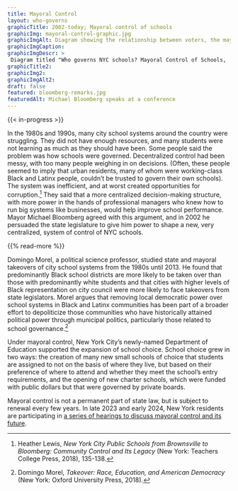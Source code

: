 ```yaml
--- 
title: Mayoral Control
layout: who-governs
graphicTitle: 2002-today; Mayoral control of schools
graphicImg: mayoral-control-graphic.jpg
graphicImgAlt: Diagram showing the relationship between voters, the mayor, community education council, panel on education policy and the school system
graphicImgCaption:
graphicImgDescr: >
 Diagram titled "Who governs NYC schools? Mayoral Control of Schools,  2002-today." A flow chart depicts a simplified version of the system. Voters elect the mayor, has the power to appoint the chancellor and the majority of the members of the Panel on Education Policy. The Chancellor has authority over hiring district superintendents, who hire principals and teachers to teach the students. Voters elect borough presidents, who each appoint one member of the panel on education policy. Parents elect Community Education Councils. Starting in 2022, the Community Education Councils together selected five members of the Panel on Education Policy. 
graphicTitle2:  
graphicImg2: 
graphicImgAlt2: 
draft: false
featured: bloomberg-remarks.jpg
featuredAlt: Michael Bloomberg speaks at a conference
--- 
```


{{< in-progress >}}

In the 1980s and 1990s, many city school systems around the country were struggling. They did not have enough resources, and many students were not learning as much as they should have been. Some people said the problem was how schools were governed. Decentralized control had been messy, with too many people weighing in on decisions. (Often, these people seemed to imply that urban residents, many of whom were working-class Black and Latinx people, couldn’t be trusted to govern their own schools). The system was inefficient, and at worst created opportunities for corruption.[^1] They said that a more centralized decision-making structure, with more power in the hands of professional managers who knew how to run big systems like businesses, would help improve school performance. Mayor Michael Bloomberg agreed with this argument, and in 2002 he persuaded the state legislature to give him power to shape a new, very centralized, system of control of NYC schools.

{{% read-more %}}

Domingo Morel, a political science professor, studied state and mayoral takeovers of city school systems from the 1980s until 2013. He found that predominantly Black school districts are more likely to be taken over than those with predominantly white students and that cities with higher levels of Black representation on city council were more likely to face takeovers from state legislators. Morel argues that removing local democratic power over school systems in Black and Latinx communities has been part of a broader effort to depoliticize those communities who have historically attained political power through municipal politics, particularly those related to school governance.[^2]

Under mayoral control, New York City’s newly-named Department of Education supported the expansion of school choice. School choice grew in two ways: the creation of many new small schools of choice that students are assigned to not on the basis of where they live, but based on their preference of where to attend and whether they meet the school’s entry requirements, and the opening of new charter schools, which were funded with public dollars but that were governed by private boards.

Mayoral control is not a permanent part of state law, but is subject to renewal every few years. In late 2023 and early 2024, New York residents are participating in [a series of hearings to discuss mayoral control and its future](https://www.nysed.gov/new-york-city-mayoral-control-hearings).

[^1]: Heather Lewis, *New York City Public Schools from Brownsville to Bloomberg: Community Control and Its Legacy* (New York: Teachers College Press, 2018), 135-138.

[^2]: Domingo Morel, *Takeover: Race, Education, and American Democracy* (New York: Oxford University Press, 2018).
